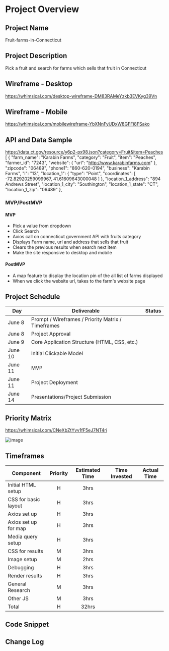 # Project Overview

## Project Name
Fruit-farms-in-Connecticut

## Project Description
Pick a fruit and search for farms which sells that fruit in Connecticut 

## Wireframe - Desktop
https://whimsical.com/desktop-wireframe-DM83RAMeYzkb3EVKyg39Vn


## Wireframe - Mobile
https://whimsical.com/mobilewireframe-YbXNnFyUDxW8GFFi8FSako


## API and Data Sample
https://data.ct.gov/resource/y6p2-px98.json?category=Fruit&item=Peaches
[
  {
    "farm_name": "Karabin Farms",
    "category": "Fruit",
    "item": "Peaches",
    "farmer_id": "7243",
    "website": {
      "url": "http://www.karabinfarms.com"
    },
    "zipcode": "06489",
    "phone1": "860-620-0194",
    "business": "Karabin Farms",
    "l": "13",
    "location_1": {
      "type": "Point",
      "coordinates": [
        -72.82920259099967,
        41.61609643000048
      ]
    },
    "location_1_address": "894 Andrews Street",
    "location_1_city": "Southington",
    "location_1_state": "CT",
    "location_1_zip": "06489"
  },
  
  
### MVP/PostMVP
#### MVP
- Pick a value from dropdown
- Click Search
- Axios call on connecticut government API with fruits category
- Displays Farm name, url and address that sells that fruit
- Clears the previous results when search next item
- Make the site responsive to desktop and mobile

#### PostMVP
- A map feature to display the location pin of the all list of farms displayed
- When we click the website url, takes to the farm's website page

## Project Schedule
|  Day  | Deliverable | Status |
|-------|-------------| -------|
|June 8 | Prompt / Wireframes / Priority Matrix / Timeframes | 
|June 8 | Project Approval | 
|June 9| Core Application Structure (HTML, CSS, etc.) | 
|June 10| Initial Clickable Model  | 
|June 11| MVP  |                 
|June 11| Project Deployment |  
|June 14| Presentations/Project Submission | 

## Priority Matrix
https://whimsical.com/CNeXbZtYvv1fF5eJ7NT4ri

![image](https://user-images.githubusercontent.com/84349667/121206370-04dc3500-c83e-11eb-9b5a-e65ef37174ff.png)

## Timeframes
| Component | Priority | Estimated Time | Time Invested | Actual Time |
| --------- | :------: | :------------: | :-----------: | :---------: |
| Initial HTML setup | H | 3hrs| 
| CSS for basic layout | H| 3hrs| 
| Axios set up | H | 3hrs|  
| Axios set up for map | H | 3hrs| 
| Media query setup | H | 3hrs|
| CSS for results | M| 3hrs| 
| Image setup | M | 2hrs|
| Debugging | H | 3hrs| 
| Render results | H | 3hrs| 
| General Research | M | 3hrs| 
| Other JS | M | 3hrs|
| Total | H | 32hrs| 

## Code Snippet

## Change Log

